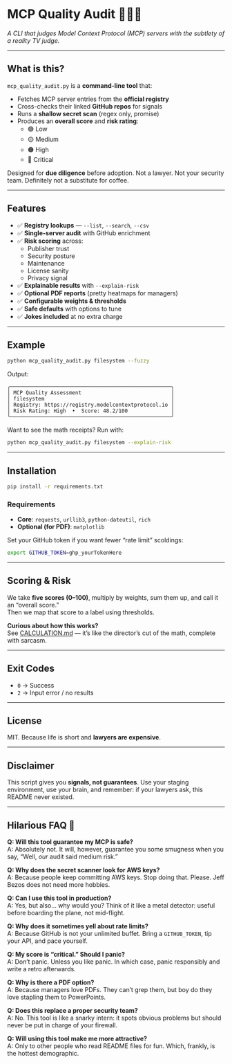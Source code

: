 # MCP Quality Audit 🕵️‍♀️✨
*A CLI that judges Model Context Protocol (MCP) servers with the subtlety of a reality TV judge.*

---

## What is this?
`mcp_quality_audit.py` is a **command-line tool** that:
- Fetches MCP server entries from the **official registry**
- Cross-checks their linked **GitHub repos** for signals
- Runs a **shallow secret scan** (regex only, promise)
- Produces an **overall score** and **risk rating**:
  - 🟢 Low  
  - 🟡 Medium  
  - 🟠 High  
  - 🔴 Critical  

Designed for **due diligence** before adoption. Not a lawyer. Not your security team. Definitely not a substitute for coffee.

---

## Features
- ✅ **Registry lookups** — `--list`, `--search`, `--csv`
- ✅ **Single-server audit** with GitHub enrichment
- ✅ **Risk scoring** across:
  - Publisher trust
  - Security posture
  - Maintenance
  - License sanity
  - Privacy signal
- ✅ **Explainable results** with `--explain-risk`
- ✅ **Optional PDF reports** (pretty heatmaps for managers)
- ✅ **Configurable weights & thresholds**
- ✅ **Safe defaults** with options to tune
- ✅ **Jokes included** at no extra charge

---

## Example

```bash
python mcp_quality_audit.py filesystem --fuzzy
```

Output:
```
╭────────────────────────────────────────────────────╮
│ MCP Quality Assessment                             │
│ filesystem                                         │
│ Registry: https://registry.modelcontextprotocol.io │
│ Risk Rating: High  •  Score: 48.2/100              │
╰────────────────────────────────────────────────────╯
```

Want to see the math receipts? Run with:
```bash
python mcp_quality_audit.py filesystem --explain-risk
```

---

## Installation
```bash
pip install -r requirements.txt
```

### Requirements
- **Core**: `requests`, `urllib3`, `python-dateutil`, `rich`  
- **Optional (for PDF)**: `matplotlib`

Set your GitHub token if you want fewer “rate limit” scoldings:
```bash
export GITHUB_TOKEN=ghp_yourTokenHere
```

---

## Scoring & Risk
We take **five scores (0–100)**, multiply by weights, sum them up, and call it an “overall score.”  
Then we map that score to a label using thresholds.  

**Curious about how this works?**  
See [CALCULATION.md](CALCULATION.md) — it’s like the director’s cut of the math, complete with sarcasm.  

---

## Exit Codes
- `0` → Success  
- `2` → Input error / no results  

---

## License
MIT. Because life is short and **lawyers are expensive**.

---

## Disclaimer
This script gives you **signals, not guarantees**. Use your staging environment, use your brain, and remember: if your lawyers ask, this README never existed.

---

## Hilarious FAQ 🤡

**Q: Will this tool guarantee my MCP is safe?**  
A: Absolutely not. It will, however, guarantee you some smugness when you say, “Well, *our* audit said medium risk.”

**Q: Why does the secret scanner look for AWS keys?**  
A: Because people keep committing AWS keys. Stop doing that. Please. Jeff Bezos does not need more hobbies.

**Q: Can I use this tool in production?**  
A: Yes, but also… why would you? Think of it like a metal detector: useful before boarding the plane, not mid-flight.

**Q: Why does it sometimes yell about rate limits?**  
A: Because GitHub is not your unlimited buffet. Bring a `GITHUB_TOKEN`, tip your API, and pace yourself.

**Q: My score is “critical.” Should I panic?**  
A: Don’t panic. Unless you like panic. In which case, panic responsibly and write a retro afterwards.

**Q: Why is there a PDF option?**  
A: Because managers love PDFs. They can’t grep them, but boy do they love stapling them to PowerPoints.

**Q: Does this replace a proper security team?**  
A: No. This tool is like a snarky intern: it spots obvious problems but should never be put in charge of your firewall.

**Q: Will using this tool make me more attractive?**  
A: Only to other people who read README files for fun. Which, frankly, is the hottest demographic.

